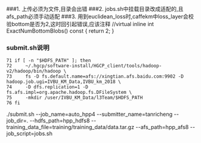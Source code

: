 ###1. 上传必须为文件,目录会出错
###2. jobs.sh中挂载目录改成适配的,且afs_path必须手动适配
###3. 用到euclidean_loss时,caffekm中loss_layer会校验bottom是否为2,这时回引起错误,应该注释
    //virtual inline int ExactNumBottomBlobs() const { return 2; }

### submit.sh说明
    71 if [ -n "$HDFS_PATH" ]; then
    72     ~/.hgcp/software-install/HGCP_client/tools/hadoop-v2/hadoop/bin/hadoop \
    73     fs -D fs.default.name=afs://xingtian.afs.baidu.com:9902 -D hadoop.job.ugi=IVBU_KM_Data,IVBU_km_2018 \
    74     -D dfs.replication=1 -D fs.afs.impl=org.apache.hadoop.fs.DFileSystem \
    75     -mkdir /user/IVBU_KM_Data/l3Team/$HDFS_PATH
    76 fi


 ./submit.sh --job_name=auto_hpp4 --submitter_name=tanricheng --job_dir=. --hdfs_path=hpp_hdfs8 --training_data_file=training/training_data/data.tar.gz --afs_path=hpp_afs8 --job_script=jobs.sh
